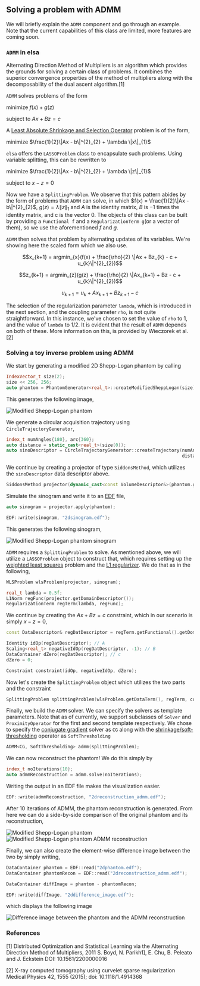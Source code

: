 Solving a problem with ADMM
-----------------------------
We will briefly explain the `ADMM` component and go through an example. Note that the current capabilities of this class
are limited, more features are coming soon.

### `ADMM` in elsa

Alternating Direction Method of Multipliers is an algorithm which provides the grounds for solving a certain class of
problems. It combines the superior convergence properties of the method of multipliers along with the decomposability of
the dual ascent algorithm.[1]

`ADMM` solves problems of the form

minimize $`f(x) + g(z)`$

subject to $`Ax + Bz = c`$

A [Least Absolute Shrinkage and Selection Operator](https://www.stat.cmu.edu/~ryantibs/papers/lassounique.pdf) problem
is of the form,

minimize $`\frac{1}{2}\|Ax - b\|^{2}_{2} + \lambda \|x\|_{1}`$

`elsa` offers the `LASSOProblem` class to encapsulate such problems. Using variable splitting, this can be rewritten to

minimize $`\frac{1}{2}\|Ax - b\|^{2}_{2} + \lambda \|z\|_{1}`$

subject to $`x - z = 0`$

Now we have a `SplittingProblem`. We observe that this pattern abides by the form of problems that `ADMM` can solve, in
which $`f(x) = \frac{1}{2}\|Ax - b\|^{2}_{2}`$, $`g(z)=\lambda \|z\|_{1}`$ and $`A`$ is the identity matrix, $`B`$ is
$`-1`$ times the identity matrix, and c is the vector $`0`$. The objects of this class can be built by providing
a `Functional f` and a `RegularizationTerm g`(or a vector of them), so we use the aforementioned $`f`$ and $`g`$.

`ADMM` then solves that problem by alternating updates of its variables. We're showing here the scaled form which we
also use.

```math
x_{k+1} = argmin_{x}(f(x) + \frac{\rho}{2} \|Ax + Bz_{k} - c + u_{k}\|^{2}_{2})
```

```math
z_{k+1} = argmin_{z}(g(z) + \frac{\rho}{2} \|Ax_{k+1} + Bz - c + u_{k}\|^{2}_{2})
```

```math
u_{k+1} = u_{k} + Ax_{k+1} + Bz_{k+1} - c
```

The selection of the regularization parameter `lambda`, which is introduced in the next section, and the coupling
parameter `rho`, is not quite straightforward. In this instance, we've chosen to set the value of `rho` to 1, and the
value of `lambda` to 1/2. It is evident that the result of `ADMM` depends on both of these. More information on this, is
provided by Wieczorek et al.[2]

### Solving a toy inverse problem using ADMM

We start by generating a modified 2D Shepp-Logan phantom by calling

```c++
IndexVector_t size(2);
size << 256, 256;
auto phantom = PhantomGenerator<real_t>::createModifiedSheppLogan(size);
```

This generates the following image,

![Modified Shepp-Logan phantom](./images/2dphantom.png)

We generate a circular acquisition trajectory using `CircleTrajectoryGenerator`,

```c++
index_t numAngles{180}, arc{360};
auto distance = static_cast<real_t>(size(0));
auto sinoDescriptor = CircleTrajectoryGenerator::createTrajectory(numAngles, phantom.getDataDescriptor(), arc, 
                                                                  distance * 100.0f, distance);
```

We continue by creating a projector of type `SiddonsMethod`, which utilizes the `sinoDescriptor` data descriptor above.

```c++
SiddonsMethod projector(dynamic_cast<const VolumeDescriptor&>(phantom.getDataDescriptor()), *sinoDescriptor);
```

Simulate the sinogram and write it to an [EDF](https://en.wikipedia.org/wiki/European_Data_Format) file,

```c++
auto sinogram = projector.apply(phantom);

EDF::write(sinogram, "2dsinogram.edf");
```

This generates the following sinogram,

![Modified Shepp-Logan phantom sinogram](./images/2dsinogram.png)

`ADMM` requires a `SplittingProblem` to solve. As mentioned above, we will utilize a `LASSOProblem` object to construct
that, which requires setting up the [weighted least squares](https://en.wikipedia.org/wiki/Weighted_least_squares)
problem and the [L1 regularizer](https://en.wikipedia.org/wiki/Regularization_\(mathematics\)). We do that as in the
following,

```c++
WLSProblem wlsProblem(projector, sinogram);

real_t lambda = 0.5f;
L1Norm regFunc(projector.getDomainDescriptor());
RegularizationTerm regTerm(lambda, regFunc);
```

We continue by creating the $`Ax + Bz = c`$ constraint, which in our scenario is simply $`x - z = 0`$,

```c++
const DataDescriptor& regDatDescriptor = regTerm.getFunctional().getDomainDescriptor();

Identity idOp(regDatDescriptor); // A
Scaling<real_t> negativeIdOp(regDatDescriptor, -1); // B
DataContainer dZero(regDatDescriptor); // c
dZero = 0;

Constraint constraint(idOp, negativeIdOp, dZero);
```

Now let's create the `SplittingProblem` object which utilizes the two parts and the constraint

```c++
SplittingProblem splittingProblem(wlsProblem.getDataTerm(), regTerm, constraint);
```

Finally, we build the `ADMM` solver. We can specify the solvers as template parameters. Note that as of currently, we
support subclasses of `Solver` and `ProximityOperator` for the first and second template respectively. We chose to
specify the [conjugate gradient](https://en.wikipedia.org/wiki/Conjugate_gradient_method) solver as `CG` along with
the [shrinkage/soft-thresholding](http://www.cs.cmu.edu/afs/cs/Web/People/airg/readings/2012_02_21_a_fast_iterative_shrinkage-thresholding.pdf#page=3)
operator as `SoftThresholding`

```c++
ADMM<CG, SoftThresholding> admm(splittingProblem);
```

We can now reconstruct the phantom! We do this simply by

```c++
index_t noIterations{10};
auto admmReconstruction = admm.solve(noIterations);
```

Writing the output in an EDF file makes the visualization easier.

```c++
EDF::write(admmReconstruction, "2dreconstruction_admm.edf");
```

After 10 iterations of ADMM, the phantom reconstruction is generated. From here we can do a side-by-side comparison of
the original phantom and its reconstruction,

![Modified Shepp-Logan phantom](./images/2dphantom.png)
![Modified Shepp-Logan phantom ADMM reconstruction](./images/2dreconstruction_admm.png)

Finally, we can also create the element-wise difference image between the two by simply writing,

```c++
DataContainer phantom = EDF::read("2dphantom.edf");
DataContainer phantomRecon = EDF::read("2dreconstruction_admm.edf");

DataContainer diffImage = phantom - phantomRecon;

EDF::write(diffImage, "2ddifference_image.edf");
```

which displays the following image

![Difference image between the phantom and the ADMM reconstruction](./images/2ddifference_image.png)

### References

[1] Distributed Optimization and Statistical Learning via the Alternating Direction Method of Multipliers, 2011 S. Boyd,
N. Parikh1], E. Chu, B. Peleato and J. Eckstein DOI: 10.1561/2200000016

[2] X-ray computed tomography using curvelet sparse regularization Medical Physics 42, 1555 (2015); doi:
10.1118/1.4914368
